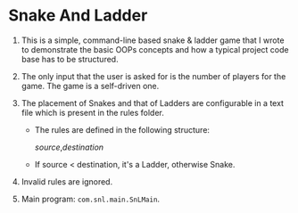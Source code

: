 # Snake And Ladder

1. This is a simple, command-line based snake & ladder game that I wrote to demonstrate the basic OOPs concepts and how a typical project code base has to be structured.

2. The only input that the user is asked for is the number of players for the game. The game is a self-driven one.

3. The placement of Snakes and that of Ladders are configurable in a text file which is present in the rules folder.
   
   - The rules are defined in the following structure:
     
     *source*,*destination*
   
   - If source < destination, it's a Ladder, otherwise Snake.

4. Invalid rules are ignored.

5. Main program: `com.snl.main.SnLMain`.